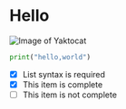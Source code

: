 # Hello

![Image of Yaktocat](https://octodex.github.com/images/yaktocat.png)
```python
print("hello,world")
```

- [x] List syntax is required
- [x] This item is complete
- [ ] This item is not complete
